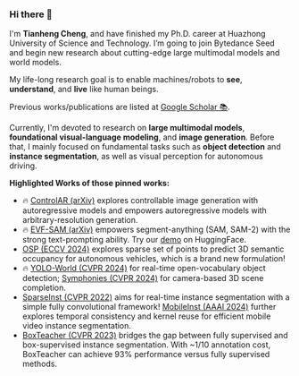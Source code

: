 ### Hi there 👋

I'm **Tianheng Cheng**, and have finished my Ph.D. career at Huazhong University of Science and Technology.
I’m going to join Bytedance Seed and begin new research about cutting-edge large multimodal models and world models.

My life-long research goal is to enable machines/robots to **see**, **understand**, and **live** like human beings.

Previous works/publications are listed at [Google Scholar 📚](https://scholar.google.com/citations?user=PH8rJHYAAAAJ).

Currently, I'm devoted to research on **large multimodal models**, **foundational visual-language modeling**, and **image generation**. Before that, I mainly focused on fundamental tasks such as **object detection** and **instance segmentation**, as well as visual perception for autonomous driving.

**Highlighted Works of those pinned works:**

* 🔥 [ControlAR (arXiv)](https://github.com/hustvl/ControlAR) explores controllable image generation with autoregressive models and empowers autoregressive models with arbitrary-resolution generation.
* 🔥 [EVF-SAM (arXiv)](https://github.com/hustvl/EVF-SAM) empowers segment-anything (SAM, SAM-2) with the strong text-prompting ability. Try our [demo](https://github.com/hustvl/EVF-SAM) on HuggingFace.
* [OSP (ECCV 2024)](https://github.com/hustvl/osp) explores sparse set of points to predict 3D semantic occupancy for autonomous vehicles, which is a brand new formulation!
* 🔥 [YOLO-World (CVPR 2024)](https://github.com/AILab-CVC/YOLO-World) for real-time open-vocabulary object detection; [Symphonies (CVPR 2024)](https://github.com/hustvl/Symphonies) for camera-based 3D scene completion.
* [SparseInst (CVPR 2022)](https://github.com/hustvl/SparseInst) aims for real-time instance segmentation with a simple fully convolutional framework! [MobileInst (AAAI 2024)](https://ojs.aaai.org/index.php/AAAI/article/view/28555) further explores temporal consistency and kernel reuse for efficient mobile video instance segmentation.
* [BoxTeacher (CVPR 2023)](https://github.com/hustvl/BoxTeacher) bridges the gap between fully supervised and box-supervised instance segmentation. With ~1/10 annotation cost, BoxTeacher can achieve 93% performance versus fully supervised methods.
